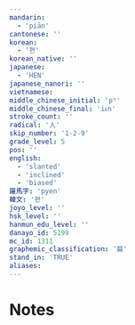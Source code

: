 ```yaml
---
mandarin:
  - 'piān'
cantonese: ''
korean:
  - '편'
korean_native: ''
japanese:
  - 'HEN'
japanese_nanori: ''
vietnamese:
middle_chinese_initial: 'pʰ'
middle_chinese_final: 'iᴇn'
stroke_count: ''
radical: '人'
skip_number: '1-2-9'
grade_level: 5
pos: ''
english:
  - 'slanted'
  - 'inclined'
  - 'biased'
羅馬字: 'pyen'
韓文: '편'
joyo_level: ''
hsk_level: ''
hanmun_edu_level: ''
danayo_id: 5199
mc_id: 1311
graphemic_classification: '扁'
stand_in: 'TRUE'
aliases:
---
```


# Notes
